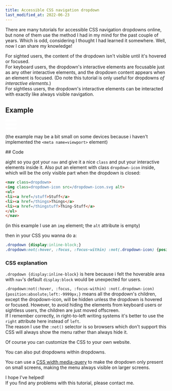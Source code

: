 ```yaml
---
title: Accessible CSS navigation dropdown
last_modified_at: 2022-06-23
---
```

There are many tutorials for accessible CSS navigation dropdowns online, but none of them use the method I had in my mind for the past couple of years. Which is odd, considering I thought I had learned it somewhere.
Well, now I can share my knowledge!

For sighted users, the content of the dropdown isn't visible until it's hovered or focused.  
For keyboard users, the dropdown's interactive elements are focusable just as any other interactive elements, and the dropdown content appears when an element is focused.
(Do note this tutorial is only useful for dropdowns *of interactive elements*.)  
For sightless users, the dropdown's interactive elements can be interacted with exactly like always visible navigation.

## Example
<nav class="tutorial-dropdown">
<img class='dropdown-icon' src="data:image/svg+xml,<svg xmlns='http://www.w3.org/2000/svg' width='35' height='30' ><path d='m0 0h35v6h-35zm0 12h35v6h-35zm0 12h35v6h-35' fill='white'/></svg>" alt>
<ul>
<li><a href="http://example.com">Stuff</a></li>
<li><a href="http://example.net">Things</a></li>
<li><a href="http://example.org">Thing-Stuff</a></li>
</ul>
</nav>
<style>
.tutorial-dropdown {display:inline-block;}
.tutorial-dropdown:not(:hover, :focus, :focus-within) :not(.dropdown-icon) {position:absolute;left:-9999px;}
</style>

(the example may be a bit small on some devices because i haven't implemented the `<meta name=viewport>` element)
<section markdown=1>
## Code

aight so you got your `nav` and give it a nice `class` and put your interactive elements inside it. Also put an element with class `dropdown-icon` inside, which will be the only visible part when the dropdown is closed:
~~~html
<nav class=dropdown>
<img class=dropdown-icon src=/dropdown-icon.svg alt>
<ul>
<li><a href=/stuff>Stuff</a>
<li><a href=/things>Things</a>
<li><a href=/thingstuff>Thing-Stuff</a>
</ul>
</nav>
~~~
(in this example I use an `img` element; the `alt` attribute is empty)

then in your CSS you wanna do a:

~~~css
.dropdown {display:inline-block;}
.dropdown:not(:hover, :focus, :focus-within) :not(.dropdown-icon) {position:absolute;left:-9999px;}
~~~

### CSS explanation

`.dropdown {display:inline-block}` is here because i felt the hoverable area with `nav`'s default `display:block` would be unexpected for users.

`.dropdown:not(:hover, :focus, :focus-within) :not(.dropdown-icon) {position:absolute;left:-9999px;}` means all the dropdown's children, except the dropdown-icon, will be hidden unless the dropdown is hovered or focused.
However, to avoid hiding the elements from keyboard users or sightless users, the children are just moved offscreen.  
If I remember correctly, in right-to-left writing systems it's better to use the `right` attribute here instead of `left`.  
The reason I use the `:not()` selector is so browsers which don't support this CSS will always show the menu rather than always hide it.
</section>

Of course you can customize the CSS to your own website.

You can also put dropdowns within dropdowns.

You can use a [CSS width media-query](https://developer.mozilla.org/en-US/docs/Web/CSS/@media/width) to make the dropdown only present on small screens, making the menu always visible on larger screens.

I hope I've helped!  
If you find any problems with this tutorial, please contact me.
